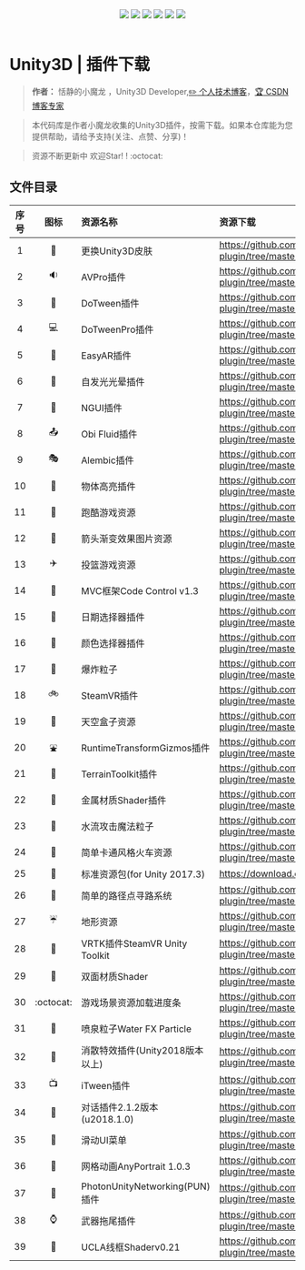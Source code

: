 <div align="center">
<a href="https://github.com/764424567/Unity-plugin"><img src="https://badgen.net/github/stars/764424567/Unity-plugin?icon=github&color=blue"></a>
<a href="https://github.com/764424567/Unity-plugin"><img src="https://badgen.net/github/forks/764424567/Unity-plugin?icon=circleci&color=cyan"></a>
<a href="https://github.com/764424567/Unity-plugin"><img src="https://badgen.net/github/watchers/764424567/Unity-plugin?icon=appveyor&color=green"></a>
<a href="https://github.com/764424567/Unity-plugin"><img src="https://badgen.net/github/commits/764424567/Unity-plugin?icon=atom&color=yellow"></a>
<a href="https://github.com/764424567/Unity-plugin"><img src="https://badgen.net/github/issues/764424567/Unity-plugin?icon=awesome&color=orange"></a>
<a href="https://github.com/764424567/Unity-plugin"><img src="https://badgen.net/github/tags/764424567/Unity-plugin?icon=azure&color=red"></a>
</div>
<br/>

# Unity3D | 插件下载

> **作者：** 恬静的小魔龙 ，Unity3D Developer,[:pencil2: 个人技术博客](http://www.qq764424567.top/)，[:trophy: CSDN 博客专家](https://blog.csdn.net/q764424567)


> 本代码库是作者小魔龙收集的Unity3D插件，按需下载。如果本仓库能为您提供帮助，请给予支持(关注、点赞、分享)！


> 资源不断更新中 欢迎Star! ! :octocat: 



## 文件目录

| 序号 |   图标  		  |   资源名称  						| 资源下载  																						| 状态|
|:---:|   :---:   		  |   :---    						| :---    																						| :---: |
| 1   | :volcano: 		  | 更换Unity3D皮肤 					| https://github.com/764424567/Unity-plugin/tree/master/Menu/Unity3D-Themes 					| [√] |
| 2   | :sound: 		  | AVPro插件 						| https://github.com/764424567/Unity-plugin/tree/master/Menu/Unity3D-AVPro 						| [√] |
| 3   | :electric_plug:   | DoTween插件 						| https://github.com/764424567/Unity-plugin/tree/master/Menu/Unity3D-DoTween 					| [√] |
| 4   | :computer: 		  | DoTweenPro插件					| https://github.com/764424567/Unity-plugin/tree/master/Menu/Unity3D-DoTweenPro 				| [√] |
| 5   | :ghost: 		  | EasyAR插件 						| https://github.com/764424567/Unity-plugin/tree/master/Menu/Unity3D-EasyAR 					| [√] |
| 6   | :shower: 		  | 自发光光晕插件 					| https://github.com/764424567/Unity-plugin/tree/master/Menu/Unity3D-Glow 						| [√] |
| 7   | :triangular_ruler:| NGUI插件			   				| https://github.com/764424567/Unity-plugin/tree/master/Menu/Unity3D-NGUI 						| [√] |
| 8   | :outbox_tray: 	  | Obi Fluid插件 					| https://github.com/764424567/Unity-plugin/tree/master/Menu/Unity3D-ObiFluid					| [√] |
| 9   | :performing_arts: | Alembic插件 						| https://github.com/764424567/Unity-plugin/tree/master/Menu/Unity3D-Alembic					| [√] |
| 10  | :nut_and_bolt:    | 物体高亮插件 						| https://github.com/764424567/Unity-plugin/tree/master/Menu/Unity3D-Highlighting 				| [√] |
| 11  | :art: 			  | 跑酷游戏资源 						| https://github.com/764424567/Unity-plugin/tree/master/Menu/Unity3D-ParkourDemoAssets 			| [√] |
| 12  | :flashlight: 	  | 箭头渐变效果图片资源 				| https://github.com/764424567/Unity-plugin/tree/master/Menu/Unity3D-ArrowImg					| [√] |
| 13  | :airplane:		  | 投篮游戏资源 						| https://github.com/764424567/Unity-plugin/tree/master/Menu/Unity3D-BasketballGame 			| [√] |
| 14  | :tractor: 		  | MVC框架Code Control v1.3			| https://github.com/764424567/Unity-plugin/tree/master/Menu/Unity3D-CodeControlv1.3 			| [√] |
| 15  | :paw_prints:	  | 日期选择器插件					| https://github.com/764424567/Unity-plugin/tree/master/Menu/Unity3D-DatePicker 				| [√] |
| 16  | :walking: 		  | 颜色选择器插件					| https://github.com/764424567/Unity-plugin/tree/master/Menu/Unity3D-ColorPicker 				| [√] |
| 17  | :bookmark_tabs:   | 爆炸粒子							| https://github.com/764424567/Unity-plugin/tree/master/Menu/Unity3D-ExplodeParticles 			| [√] |
| 18  | :bike:			  | SteamVR插件 						| https://github.com/764424567/Unity-plugin/tree/master/Menu/Unity3D-SteamVR 					| [√] |
| 19  | :ferris_wheel:	  | 天空盒子资源 						| https://github.com/764424567/Unity-plugin/tree/master/Menu/Unity3D-Skyboxes				 	| [√] |
| 20  | :fountain: 		  | RuntimeTransformGizmos插件 		| https://github.com/764424567/Unity-plugin/tree/master/Menu/Unity3D-RuntimeTransformGizmos	 	| [√] |
| 21  | :roller_coaster:  | TerrainToolkit插件 				| https://github.com/764424567/Unity-plugin/tree/master/Menu/Unity3D-TerrainToolkit 			| [√] |
| 22  | :speedboat: 	  | 金属材质Shader插件 				| https://github.com/764424567/Unity-plugin/tree/master/Menu/Unity3D-MetalShadersPro 			| [√] |
| 23  | :mountain_railway:| 水流攻击魔法粒子					| https://github.com/764424567/Unity-plugin/tree/master/Menu/Unity3D-WaterAttackParticles 		| [√] |
| 24  | :tractor: 		  | 简单卡通风格火车资源 				| https://github.com/764424567/Unity-plugin/tree/master/Menu/Unity3D-CartoonAssets1.0 			| [√] |
| 25  | :railway_car: 	  | 标准资源包(for Unity 2017.3) 		| https://download.csdn.net/download/q764424567/12267554 										| [√] |
| 26  | :izakaya_lantern: | 简单的路径点寻路系统				| https://github.com/764424567/Unity-plugin/tree/master/Menu/Unity3D-SimpleWaypointSystem		| [√] |
| 27  | :umbrella: 		  | 地形资源 						| https://github.com/764424567/Unity-plugin/tree/master/Menu/Unity3D-TerrainAssets				| [√] |
| 28  | :octopus: 		  | VRTK插件SteamVR Unity Toolkit 	| https://github.com/764424567/Unity-plugin/tree/master/Menu/Unity3D-VRTK 						| [√] |
| 29  | :volcano: 		  | 双面材质Shader					| https://github.com/764424567/Unity-plugin/tree/master/Menu/Unity3D-DoubleShader 				| [√] |
| 30  | :octocat: 		  | 游戏场景资源加载进度条 			| https://github.com/764424567/Unity-plugin/tree/master/Menu/Unity3D-LoadingScreens				| [√] |
| 31  | :maple_leaf:	  | 喷泉粒子Water FX Particle		| https://github.com/764424567/Unity-plugin/tree/master/Menu/Unity3D-WaterFXParticle			| [√] |
| 32  | :crystal_ball:	  | 消散特效插件(Unity2018版本以上)	| https://github.com/764424567/Unity-plugin/tree/master/Menu/Unity3D-Dissipate 					| [√] |
| 33  | :tv: 			  | iTween插件						| https://github.com/764424567/Unity-plugin/tree/master/Menu/Unity3D-iTweenPath 				| [√] |
| 34  | :sheep:		      | 对话插件2.1.2版本(u2018.1.0)		| https://github.com/764424567/Unity-plugin/tree/master/Menu/Unity3D-DialogueSystem 			| [√] |
| 35  | :email: 		  | 滑动UI菜单 						| https://github.com/764424567/Unity-plugin/tree/master/Menu/Unity3D-SlideUIMenu 				| [√] |
| 36  | :seat:			  | 网格动画AnyPortrait 1.0.3 		| https://github.com/764424567/Unity-plugin/tree/master/Menu/Unity3D-AnyPortrait 				| [√] |
| 37  | :flashlight: 	  | PhotonUnityNetworking(PUN)插件 	| https://github.com/764424567/Unity-plugin/tree/master/Menu/Unity3D-PUN 						| [√] |
| 38  | :watch:			  | 武器拖尾插件 						| https://github.com/764424567/Unity-plugin/tree/master/Menu/Unity3D-WeaponsTail 				| [√] |
| 39  | :poodle:          | UCLA线框Shaderv0.21			    | https://github.com/764424567/Unity-plugin/tree/master/Menu/Unity3D-UCLAWireframeShader 		| [√] |
 
